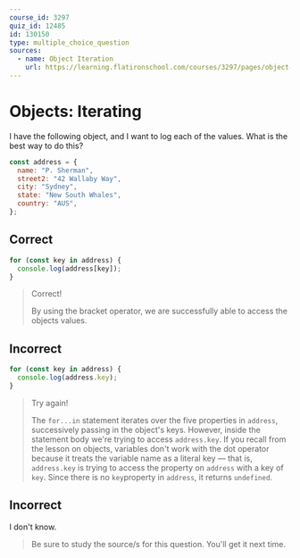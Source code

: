 ```yaml
---
course_id: 3297
quiz_id: 12485
id: 130150
type: multiple_choice_question
sources:
  - name: Object Iteration
    url: https://learning.flatironschool.com/courses/3297/pages/object-iteration?module_item_id=143581
---
```


# Objects: Iterating

I have the following object, and I want to log each of the values. What is the
best way to do this?

```javascript
const address = {
  name: "P. Sherman",
  street2: "42 Wallaby Way",
  city: "Sydney",
  state: "New South Whales",
  country: "AUS",
};
```

## Correct

```javascript
for (const key in address) {
  console.log(address[key]);
}
```

> Correct!
>
> By using the bracket operator, we are successfully able to access the objects values.

## Incorrect

```javascript
for (const key in address) {
  console.log(address.key);
}
```

> Try again!
>
> The `for...in` statement iterates over the five properties in `address`,
> successively passing in the object's keys. However, inside the statement body
> we're trying to access `address.key`. If you recall from the lesson on
> objects, variables don't work with the dot operator because it treats the
> variable name as a literal key — that is, `address.key` is trying to access
> the property on `address` with a key of `key`. Since there is no `key`property
> in `address`, it returns `undefined`.

## Incorrect

I don't know.

> Be sure to study the source/s for this question. You'll get it next time.
